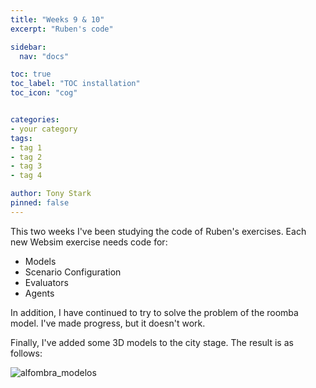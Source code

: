 ```yaml
---
title: "Weeks 9 & 10"
excerpt: "Ruben's code"

sidebar:
  nav: "docs"

toc: true
toc_label: "TOC installation"
toc_icon: "cog"


categories:
- your category
tags:
- tag 1
- tag 2
- tag 3
- tag 4

author: Tony Stark
pinned: false
---
```


This two weeks I've been studying the code of Ruben's exercises. Each new Websim exercise needs code for:
- Models
- Scenario Configuration
- Evaluators
- Agents

In addition, I have continued to try to solve the problem of the roomba model. I've made progress, but it doesn't work.

Finally, I've added some 3D models to the city stage. The result is as follows:

![alfombra_modelos](https://user-images.githubusercontent.com/52928749/68797926-c2e51000-0655-11ea-9360-e686026424ff.png)



